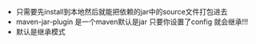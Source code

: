 - 只需要先install到本地然后就能把依赖的jar中的source文件打包进去
- maven-jar-plugin 是一个maven默认是jar 只要你设置了config 就会继承!!!
- 默认是继承模式<inherit>

